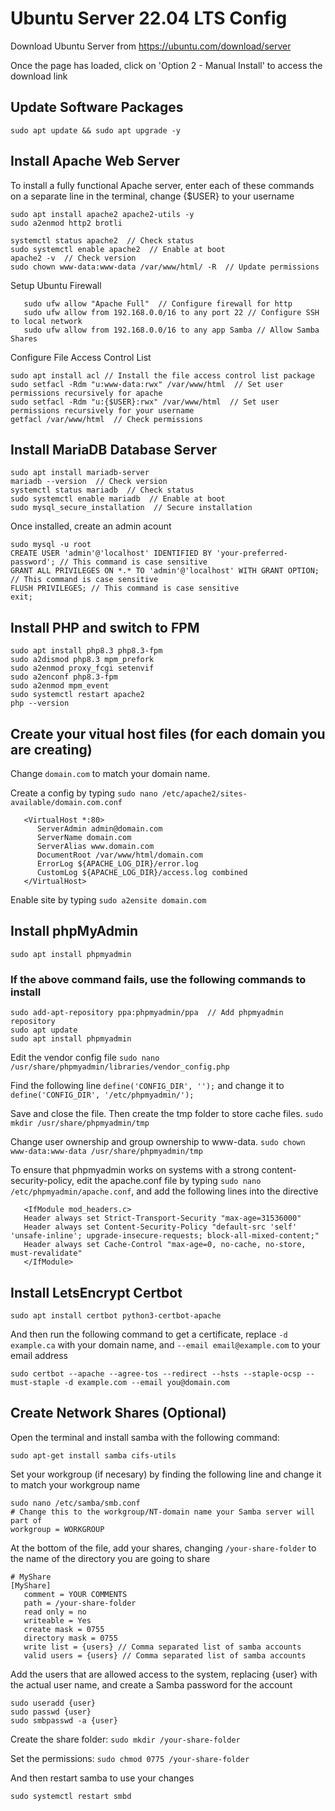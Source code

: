 # Ubuntu Server 22.04 LTS Config

Download Ubuntu Server from https://ubuntu.com/download/server

Once the page has loaded, click on 'Option 2 - Manual Install' to access the download link

## Update Software Packages

```
sudo apt update && sudo apt upgrade -y
```

## Install Apache Web Server

To install a fully functional Apache server, enter each of these commands on a separate line in the terminal, change {$USER} to your username

```
sudo apt install apache2 apache2-utils -y
sudo a2enmod http2 brotli

systemctl status apache2  // Check status
sudo systemctl enable apache2  // Enable at boot
apache2 -v  // Check version
sudo chown www-data:www-data /var/www/html/ -R  // Update permissions
```

Setup Ubuntu Firewall
```
   sudo ufw allow "Apache Full"  // Configure firewall for http
   sudo ufw allow from 192.168.0.0/16 to any port 22 // Configure SSH to local network
   sudo ufw allow from 192.168.0.0/16 to any app Samba // Allow Samba Shares
```

Configure File Access Control List
```
sudo apt install acl // Install the file access control list package
sudo setfacl -Rdm "u:www-data:rwx" /var/www/html  // Set user permissions recursively for apache
sudo setfacl -Rdm "u:{$USER}:rwx" /var/www/html  // Set user permissions recursively for your username
getfacl /var/www/html  // Check permissions
```
   

## Install MariaDB Database Server
```
sudo apt install mariadb-server
mariadb --version  // Check version
systemctl status mariadb  // Check status
sudo systemctl enable mariadb  // Enable at boot
sudo mysql_secure_installation  // Secure installation
```

Once installed, create an admin acount

```
sudo mysql -u root
CREATE USER 'admin'@'localhost' IDENTIFIED BY 'your-preferred-password'; // This command is case sensitive
GRANT ALL PRIVILEGES ON *.* TO 'admin'@'localhost' WITH GRANT OPTION; // This command is case sensitive
FLUSH PRIVILEGES; // This command is case sensitive
exit;
```

## Install PHP and switch to FPM

```
sudo apt install php8.3 php8.3-fpm
sudo a2dismod php8.3 mpm_prefork
sudo a2enmod proxy_fcgi setenvif
sudo a2enconf php8.3-fpm
sudo a2enmod mpm_event
sudo systemctl restart apache2
php --version
```

## Create your vitual host files (for each domain you are creating)

Change `domain.com` to match your domain name.

Create a config by typing `sudo nano /etc/apache2/sites-available/domain.com.conf`

```
   <VirtualHost *:80>
      ServerAdmin admin@domain.com
      ServerName domain.com
      ServerAlias www.domain.com
      DocumentRoot /var/www/html/domain.com
      ErrorLog ${APACHE_LOG_DIR}/error.log
      CustomLog ${APACHE_LOG_DIR}/access.log combined
   </VirtualHost>
```

Enable site by typing `sudo a2ensite domain.com`


## Install phpMyAdmin

```
sudo apt install phpmyadmin
```

### If the above command fails, use the following commands to install
```
sudo add-apt-repository ppa:phpmyadmin/ppa  // Add phpmyadmin repository
sudo apt update
sudo apt install phpmyadmin
```

Edit the vendor config file `sudo nano /usr/share/phpmyadmin/libraries/vendor_config.php`

Find the following line `define('CONFIG_DIR', '');` and change it to `define('CONFIG_DIR', '/etc/phpmyadmin/');`

Save and close the file. Then create the tmp folder to store cache files. `sudo mkdir /usr/share/phpmyadmin/tmp`

Change user ownership and group ownership to www-data. `sudo chown www-data:www-data /usr/share/phpmyadmin/tmp`

To ensure that phpmyadmin works on systems with a strong content-security-policy, edit the apache.conf file by typing `sudo nano /etc/phpmyadmin/apache.conf`, and add the following lines into the <Directory> directive
   
```
   <IfModule mod_headers.c>
   Header always set Strict-Transport-Security "max-age=31536000"
   Header always set Content-Security-Policy "default-src 'self' 'unsafe-inline'; upgrade-insecure-requests; block-all-mixed-content;"
   Header always set Cache-Control "max-age=0, no-cache, no-store, must-revalidate"
   </IfModule>
```

## Install LetsEncrypt Certbot

```
sudo apt install certbot python3-certbot-apache
```

And then run the following command to get a certificate, replace `-d example.ca` with your domain name, and `--email email@example.com` to your email address
   
```
sudo certbot --apache --agree-tos --redirect --hsts --staple-ocsp --must-staple -d example.com --email you@domain.com
```

## Create Network Shares (Optional)
   
Open the terminal and install samba with the following command:
   
```
sudo apt-get install samba cifs-utils
```

Set your workgroup (if necesary) by finding the following line and change it to match your workgroup name
   
```
sudo nano /etc/samba/smb.conf
# Change this to the workgroup/NT-domain name your Samba server will part of
workgroup = WORKGROUP
```
   
At the bottom of the file, add your shares, changing `/your-share-folder` to the name of the directory you are going to share
   
```
# MyShare
[MyShare]
   comment = YOUR COMMENTS
   path = /your-share-folder
   read only = no
   writeable = Yes
   create mask = 0755
   directory mask = 0755
   write list = {users} // Comma separated list of samba accounts
   valid users = {users} // Comma separated list of samba accounts
```

Add the users that are allowed access to the system, replacing {user} with the actual user name, and create a Samba password for the account
   
```
sudo useradd {user}
sudo passwd {user}
sudo smbpasswd -a {user}
```

Create the share folder: `sudo mkdir /your-share-folder`

Set the permissions: `sudo chmod 0775 /your-share-folder`

And then restart samba to use your changes
   
```
sudo systemctl restart smbd
```
   
